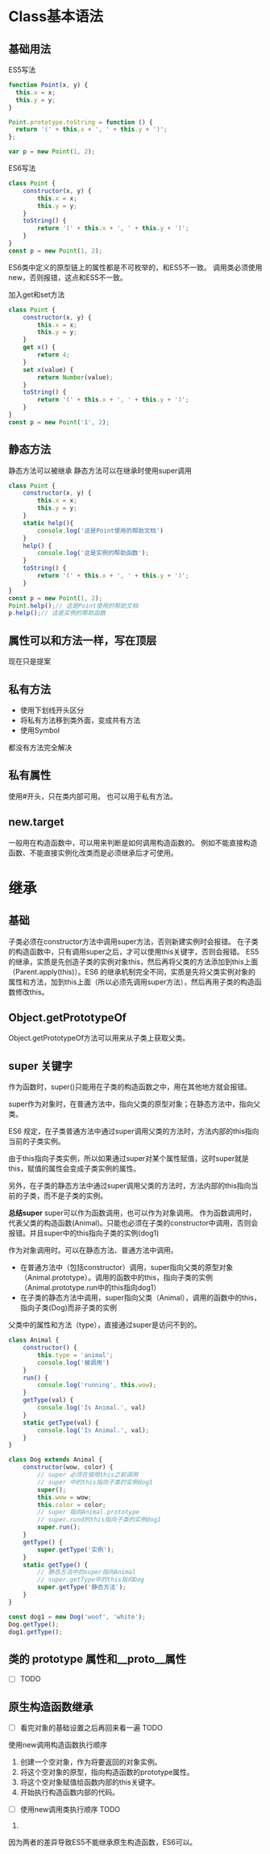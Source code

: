 
# Class基本语法
## 基础用法
ES5写法
```javascript
function Point(x, y) {
  this.x = x;
  this.y = y;
}

Point.prototype.toString = function () {
  return '(' + this.x + ', ' + this.y + ')';
};

var p = new Point(1, 2);
```
ES6写法
```javascript
class Point {
    constructor(x, y) {
        this.x = x;
        this.y = y;
    }
    toString() {
        return '(' + this.x + ', ' + this.y + ')';
    }
}
const p = new Point(1, 2);
```

ES6类中定义的原型链上的属性都是不可枚举的，和ES5不一致。
调用类必须使用new，否则报错，这点和ES5不一致。


加入get和set方法
```javascript
class Point {
    constructor(x, y) {
        this.x = x;
        this.y = y;
    }
    get x() {
        return 4;
    }
    set x(value) {
        return Number(value);
    }
    toString() {
        return '(' + this.x + ', ' + this.y + ')';
    }
}
const p = new Point('1', 2);
```

## 静态方法
静态方法可以被继承
静态方法可以在继承时使用super调用
```javascript
class Point {
    constructor(x, y) {
        this.x = x;
        this.y = y;
    }
    static help(){
        console.log('这是Point使用的帮助文档')
    }
    help() {
        console.log('这是实例的帮助函数');
    }
    toString() {
        return '(' + this.x + ', ' + this.y + ')';
    }
}
const p = new Point(1, 2);
Point.help();// 这是Point使用的帮助文档
p.help();// 这是实例的帮助函数
```
## 属性可以和方法一样，写在顶层
现在只是提案

## 私有方法
- 使用下划线开头区分
- 将私有方法移到类外面，变成共有方法
- 使用Symbol

都没有方法完全解决

## 私有属性
使用#开头，只在类内部可用。
也可以用于私有方法。

## new.target
一般用在构造函数中，可以用来判断是如何调用构造函数的。
例如不能直接构造函数、不能直接实例化改类而是必须继承后才可使用。

# 继承
## 基础
子类必须在constructor方法中调用super方法，否则新建实例时会报错。
在子类的构造函数中，只有调用super之后，才可以使用this关键字，否则会报错。
ES5 的继承，实质是先创造子类的实例对象this，然后再将父类的方法添加到this上面（Parent.apply(this)）。ES6 的继承机制完全不同，实质是先将父类实例对象的属性和方法，加到this上面（所以必须先调用super方法），然后再用子类的构造函数修改this。

## Object.getPrototypeOf
Object.getPrototypeOf方法可以用来从子类上获取父类。

## super 关键字

作为函数时，super()只能用在子类的构造函数之中，用在其他地方就会报错。

super作为对象时，在普通方法中，指向父类的原型对象；在静态方法中，指向父类。

ES6 规定，在子类普通方法中通过super调用父类的方法时，方法内部的this指向当前的子类实例。

由于this指向子类实例，所以如果通过super对某个属性赋值，这时super就是this，赋值的属性会变成子类实例的属性。

另外，在子类的静态方法中通过super调用父类的方法时，方法内部的this指向当前的子类，而不是子类的实例。

**总结super**
super可以作为函数调用，也可以作为对象调用。
作为函数调用时，代表父类的构造函数(Animal)。只能也必须在子类的constructor中调用，否则会报错。并且super中的this指向子类的实例(dog1)

作为对象调用时。可以在静态方法、普通方法中调用。
- 在普通方法中（包括constructor）调用，super指向父类的原型对象（Animal.prototype）。调用的函数中的this，指向子类的实例（Animal.prototype.run中的this指向dog1）
- 在子类的静态方法中调用，super指向父类（Animal），调用的函数中的this，指向子类(Dog)而非子类的实例

父类中的属性和方法（type），直接通过super是访问不到的。
```javascript
class Animal {
    constructor() {
        this.type = 'animal';
        console.log('被调用')
    }
    run() {
        console.log('running', this.wow);
    }
    getType(val) {
        console.log('Is Animal.', val)
    }
    static getType(val) {
        console.log('Is Animal.', val);
    }
}

class Dog extends Animal {
    constructor(wow, color) {
        // super 必须在使用this之前调用
        // super 中的this指向子类的实例dog1
        super();
        this.wow = wow;
        this.color = color;
        // super 指向Animal.prototype
        // super.rund的this指向子类的实例dog1
        super.run();
    }
    getType() {
        super.getType('实例');
    }
    static getType() {
        // 静态方法中的super指向Animal
        // super.getType中的this指向Dog
        super.getType('静态方法');
    }
}

const dog1 = new Dog('woof', 'white');
Dog.getType();
dog1.getType();
```

## 类的 prototype 属性和__proto__属性
- [ ] TODO

## 原生构造函数继承
- [ ] 看完对象的基础设置之后再回来看一遍 TODO

使用new调用构造函数执行顺序
1. 创建一个空对象，作为将要返回的对象实例。
2. 将这个空对象的原型，指向构造函数的prototype属性。
3. 将这个空对象赋值给函数内部的this关键字。
4. 开始执行构造函数内部的代码。

- [ ] 使用new调用类执行顺序 TODO
1. 

因为两者的差异导致ES5不能继承原生构造函数，ES6可以。